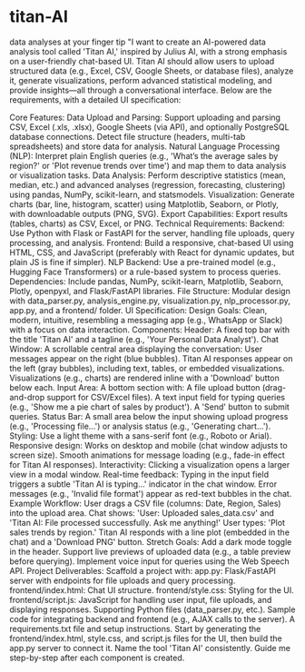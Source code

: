 # titan-AI
data analyses at your finger tip
"I want to create an AI-powered data analysis tool called 'Titan AI,' inspired by Julius AI, with a strong emphasis on a user-friendly chat-based UI. Titan AI should allow users to upload structured data (e.g., Excel, CSV, Google Sheets, or database files), analyze it, generate visualizations, perform advanced statistical modeling, and provide insights—all through a conversational interface. Below are the requirements, with a detailed UI specification:

Core Features:
Data Upload and Parsing: Support uploading and parsing CSV, Excel (.xls, .xlsx), Google Sheets (via API), and optionally PostgreSQL database connections. Detect file structure (headers, multi-tab spreadsheets) and store data for analysis.
Natural Language Processing (NLP): Interpret plain English queries (e.g., 'What’s the average sales by region?' or 'Plot revenue trends over time') and map them to data analysis or visualization tasks.
Data Analysis: Perform descriptive statistics (mean, median, etc.) and advanced analyses (regression, forecasting, clustering) using pandas, NumPy, scikit-learn, and statsmodels.
Visualization: Generate charts (bar, line, histogram, scatter) using Matplotlib, Seaborn, or Plotly, with downloadable outputs (PNG, SVG).
Export Capabilities: Export results (tables, charts) as CSV, Excel, or PNG.
Technical Requirements:
Backend: Use Python with Flask or FastAPI for the server, handling file uploads, query processing, and analysis.
Frontend: Build a responsive, chat-based UI using HTML, CSS, and JavaScript (preferably with React for dynamic updates, but plain JS is fine if simpler).
NLP Backend: Use a pre-trained model (e.g., Hugging Face Transformers) or a rule-based system to process queries.
Dependencies: Include pandas, NumPy, scikit-learn, Matplotlib, Seaborn, Plotly, openpyxl, and Flask/FastAPI libraries.
File Structure: Modular design with data_parser.py, analysis_engine.py, visualization.py, nlp_processor.py, app.py, and a frontend/ folder.
UI Specification:
Design Goals: Clean, modern, intuitive, resembling a messaging app (e.g., WhatsApp or Slack) with a focus on data interaction.
Components:
Header: A fixed top bar with the title 'Titan AI' and a tagline (e.g., 'Your Personal Data Analyst').
Chat Window: A scrollable central area displaying the conversation:
User messages appear on the right (blue bubbles).
Titan AI responses appear on the left (gray bubbles), including text, tables, or embedded visualizations.
Visualizations (e.g., charts) are rendered inline with a 'Download' button below each.
Input Area: A bottom section with:
A file upload button (drag-and-drop support for CSV/Excel files).
A text input field for typing queries (e.g., 'Show me a pie chart of sales by product').
A 'Send' button to submit queries.
Status Bar: A small area below the input showing upload progress (e.g., 'Processing file...') or analysis status (e.g., 'Generating chart...').
Styling:
Use a light theme with a sans-serif font (e.g., Roboto or Arial).
Responsive design: Works on desktop and mobile (chat window adjusts to screen size).
Smooth animations for message loading (e.g., fade-in effect for Titan AI responses).
Interactivity:
Clicking a visualization opens a larger view in a modal window.
Real-time feedback: Typing in the input field triggers a subtle 'Titan AI is typing...' indicator in the chat window.
Error messages (e.g., 'Invalid file format') appear as red-text bubbles in the chat.
Example Workflow:
User drags a CSV file (columns: Date, Region, Sales) into the upload area.
Chat shows: 'User: Uploaded sales_data.csv' and 'Titan AI: File processed successfully. Ask me anything!'
User types: 'Plot sales trends by region.'
Titan AI responds with a line plot (embedded in the chat) and a 'Download PNG' button.
Stretch Goals:
Add a dark mode toggle in the header.
Support live previews of uploaded data (e.g., a table preview before querying).
Implement voice input for queries using the Web Speech API.
Project Deliverables:
Scaffold a project with:
app.py: Flask/FastAPI server with endpoints for file uploads and query processing.
frontend/index.html: Chat UI structure.
frontend/style.css: Styling for the UI.
frontend/script.js: JavaScript for handling user input, file uploads, and displaying responses.
Supporting Python files (data_parser.py, etc.).
Sample code for integrating backend and frontend (e.g., AJAX calls to the server).
A requirements.txt file and setup instructions.
Start by generating the frontend/index.html, style.css, and script.js files for the UI, then build the app.py server to connect it. Name the tool 'Titan AI' consistently. Guide me step-by-step after each component is created.
